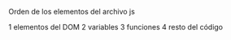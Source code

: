 Orden de los elementos del archivo js

1 elementos del DOM
2 variables 
3 funciones 
4 resto del código